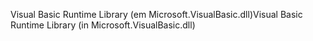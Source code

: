<span data-ttu-id="eff70-101">Visual Basic Runtime Library (em Microsoft.VisualBasic.dll)</span><span class="sxs-lookup"><span data-stu-id="eff70-101">Visual Basic Runtime Library (in Microsoft.VisualBasic.dll)</span></span>